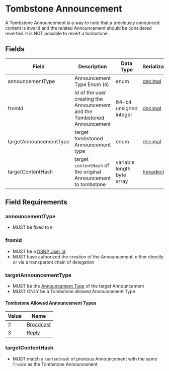 # Tombstone Announcement

A Tombstone Announcement is a way to note that a previously announced content is invalid and the related Announcement should be considered reverted.
It is NOT possible to revert a tombstone.

## Fields

| Field | Description | Data Type | Serialization | Parquet Type | Bloom Filter |
| ----- | ----------- | --------- | ------------- | ------------ | ------------ |
| announcementType | Announcement Type Enum (`0`) | enum | [decimal](../Serializations.md#decimal) | `INT32` | no |
| fromId | Id of the user creating the Announcement and the Tombstoned Announcement | 64-bit unsigned integer | [decimal](../Serializations.md#decimal) | `UINT_64` | YES
| targetAnnouncementType | target tombstoned Announcement type | enum | [decimal](../Serializations.md#decimal) | `INT32` | no |
| targetContentHash | target `contentHash` of the original Announcement to tombstone | variable length byte array | [hexadecimal](../Serializations.md#hexadecimal) | `BYTE_ARRAY` | YES

## Field Requirements

### announcementType

- MUST be fixed to `0`

### fromId

- MUST be a [DSNP User Id](../Identifiers.md#dsnp-user-id)
- MUST have authorized the creation of the Announcement, either directly or via a transparent chain of delegation

### targetAnnouncementType

- MUST be the [Announcement Type](../Announcements.md#announcement-types) of the target Announcement
- MUST ONLY be a Tombstone allowed Announcement Type

#### Tombstone Allowed Announcement Types

| Value | Name |
|------ | ---- |
| 2 | [Broadcast](../Types/Broadcast.md) |
| 3 | [Reply](../Types/Reply.md) |

### targetContentHash

- MUST match a `contentHash` of previous Announcement with the same `fromId` as the Tombstone Announcement
